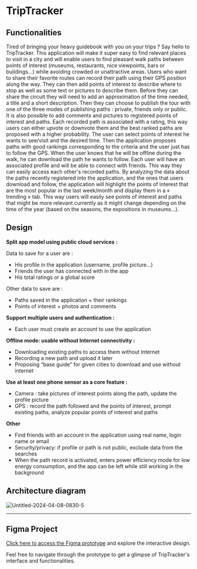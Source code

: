 # TripTracker

## Functionalities 

Tired of bringing your heavy guidebook with you on your trips ? Say hello to TripTracker. This application will make it super easy to find relevant places to visit in a city and will enable users to find pleasant walk paths between points of interest (museums, restaurants, nice viewpoints, bars or buildings…) while avoiding crowded or unattractive areas. 
Users who want to share their favorite routes can record their path using their GPS position along the way. They can then add points of interest to describe where to stop as well as some text or pictures to describe them. Before they can share the circuit they will need to add an approximation of the time needed, a title and a short description. Then they can choose to publish the tour with one of the three modes of publishing paths : private, friends only or public. It is also possible to add comments and pictures to registered points of interest and paths. Each recorded path is associated with a rating, this way users can either upvote or downvote them and the best ranked paths are proposed with a higher probability.
The user can select points of interest he wants to see/visit and the desired time. Then the application proposes paths with good rankings corresponding to the criteria and the user just has to follow the GPS. When the user knows that he will be offline during the walk, he can download the path he wants to follow. Each user will have an associated profile and will be able to connect with friends. This way they can easily access each other's recorded paths.
By analyzing the data about the paths recently registered into the application, and the ones that users download and follow, the application will highlight the points of interest that are the most popular in the last week/month and display them in a « trending » tab. This way users will easily see points of interest and paths that might be more relevant currently as it might change depending on the time of the year (based on the seasons, the expositions in museums…).

## Design

**Split app model using public cloud services :**

Data to save for a user are :
- His profile in the application (username, profile picture…)
- Friends the user has connected with in the app
- His total ratings or a global score
  
Other data to save are :
- Paths saved in the application + their rankings
- Points of interest + photos and comments 

**Support multiple users and authentication :**

- Each user must create an account to use the application

**Offline mode: usable without Internet connectivity :**

- Downloading existing paths to access them without Internet
- Recording a new path and upload it later
- Proposing “base guide” for given cities to download and use without internet  

**Use at least one phone sensor as a core feature :**

- Camera : take pictures of interest points along the path, update the profile picture
- GPS : record the path followed and the points of interest, prompt existing paths, analyze popular points of interest and paths

**Other**

- Find friends with an account in the application using real name, login name or email
- Security/privacy: if profile or path is not public, exclude data from the searches 
- When the path record is activated, enters power efficiency mode for low energy consumption, and the app can be left while still working in the background

## Architecture diagram

![Untitled-2024-04-08-0830-5](https://github.com/EPFL-SwEnt-2024-LaStartUp/TripTracker/assets/73248361/be06fd85-2890-43d4-b57c-486673be7e59)


---


## Figma Project

[Click here to access the Figma prototype](https://www.figma.com/file/mz89h5wBUL7VgwNr0ck3ol/TripTracker?type=design&node-id=0%3A1&mode=design&t=lfFxVepbbW9RYcwM-1) and explore the interactive design.

Feel free to navigate through the prototype to get a glimpse of TripTracker's interface and functionalities.
